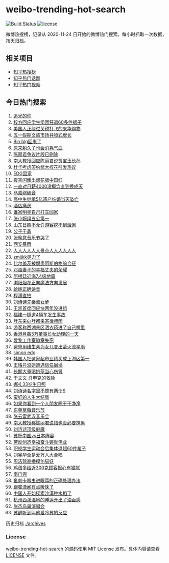 # weibo-trending-hot-search

[![Build Status](https://github.com/justjavac/weibo-trending-hot-search/workflows/ci/badge.svg?branch=master)](https://github.com/justjavac/weibo-trending-hot-search/actions)
[![license](https://img.shields.io/github/license/justjavac/weibo-trending-hot-search)](https://github.com/justjavac/weibo-trending-hot-search/blob/master/LICENSE)

微博热搜榜，记录从 2020-11-24 日开始的微博热门搜索。每小时抓取一次数据，按天[归档](./archives)。

## 相关项目

- [知乎热搜榜](https://github.com/justjavac/zhihu-trending-top-search)
- [知乎热门话题](https://github.com/justjavac/zhihu-trending-hot-questions)
- [知乎热门视频](https://github.com/justjavac/zhihu-trending-hot-video)

## 今日热门搜索

<!-- BEGIN -->
<!-- 最后更新时间 Sat May 03 2025 01:09:19 GMT+0800 (China Standard Time) -->

1. [追光的你](https://s.weibo.com//weibo?q=%23%E8%BF%BD%E5%85%89%E7%9A%84%E4%BD%A0%23&Refer=new_time)
1. [校方回应学生组团狂退60多件裙子](https://s.weibo.com//weibo?q=%23%E6%A0%A1%E6%96%B9%E5%9B%9E%E5%BA%94%E5%AD%A6%E7%94%9F%E7%BB%84%E5%9B%A2%E7%8B%82%E9%80%8060%E5%A4%9A%E4%BB%B6%E8%A3%99%E5%AD%90%23&t=31&band_rank=10&Refer=top)
1. [美国人正绕过关税打飞的来华购物](https://s.weibo.com//weibo?q=%23%E7%BE%8E%E5%9B%BD%E4%BA%BA%E6%AD%A3%E7%BB%95%E8%BF%87%E5%85%B3%E7%A8%8E%E6%89%93%E9%A3%9E%E7%9A%84%E6%9D%A5%E5%8D%8E%E8%B4%AD%E7%89%A9%23&t=31&band_rank=4&Refer=top)
1. [五一假期文旅市场井喷式增长](https://s.weibo.com//weibo?q=%23%E4%BA%94%E4%B8%80%E5%81%87%E6%9C%9F%E6%96%87%E6%97%85%E5%B8%82%E5%9C%BA%E4%BA%95%E5%96%B7%E5%BC%8F%E5%A2%9E%E9%95%BF%23&t=31&band_rank=3&Refer=top)
1. [Bin blg回来了](https://s.weibo.com//weibo?q=Bin%20blg%E5%9B%9E%E6%9D%A5%E4%BA%86&t=31&band_rank=2&Refer=top)
1. [原来躺久了也会消耗气血](https://s.weibo.com//weibo?q=%23%E5%8E%9F%E6%9D%A5%E8%BA%BA%E4%B9%85%E4%BA%86%E4%B9%9F%E4%BC%9A%E6%B6%88%E8%80%97%E6%B0%94%E8%A1%80%23&t=31&band_rank=5&Refer=top)
1. [陈丽君争议片段已删除](https://s.weibo.com//weibo?q=%23%E9%99%88%E4%B8%BD%E5%90%9B%E4%BA%89%E8%AE%AE%E7%89%87%E6%AE%B5%E5%B7%B2%E5%88%A0%E9%99%A4%23&t=31&band_rank=1&Refer=top)
1. [南大教授回应陈丽君说贾宝玉长孙](https://s.weibo.com//weibo?q=%23%E5%8D%97%E5%A4%A7%E6%95%99%E6%8E%88%E5%9B%9E%E5%BA%94%E9%99%88%E4%B8%BD%E5%90%9B%E8%AF%B4%E8%B4%BE%E5%AE%9D%E7%8E%89%E9%95%BF%E5%AD%99%23&t=31&band_rank=7&Refer=top)
1. [杜华考虑签约武大校花引发热议](https://s.weibo.com//weibo?q=%E6%9D%9C%E5%8D%8E%E8%80%83%E8%99%91%E7%AD%BE%E7%BA%A6%E6%AD%A6%E5%A4%A7%E6%A0%A1%E8%8A%B1%E5%BC%95%E5%8F%91%E7%83%AD%E8%AE%AE&t=31&band_rank=8&Refer=top)
1. [EDG回家](https://s.weibo.com//weibo?q=EDG%E5%9B%9E%E5%AE%B6&t=31&band_rank=5&Refer=top)
1. [夜空闪耀出烟花版中国红](https://s.weibo.com//weibo?q=%23%E5%A4%9C%E7%A9%BA%E9%97%AA%E8%80%80%E5%87%BA%E7%83%9F%E8%8A%B1%E7%89%88%E4%B8%AD%E5%9B%BD%E7%BA%A2%23&t=31&band_rank=10&Refer=top)
1. [一直对月薪4000没概念直到换成天](https://s.weibo.com//weibo?q=%E4%B8%80%E7%9B%B4%E5%AF%B9%E6%9C%88%E8%96%AA4000%E6%B2%A1%E6%A6%82%E5%BF%B5%E7%9B%B4%E5%88%B0%E6%8D%A2%E6%88%90%E5%A4%A9&t=31&band_rank=11&Refer=top)
1. [马嘉祺破音](https://s.weibo.com//weibo?q=%23%E9%A9%AC%E5%98%89%E7%A5%BA%E7%A0%B4%E9%9F%B3%23&t=31&band_rank=12&Refer=top)
1. [高中生继承5亿遗产结婚当天坠亡](https://s.weibo.com//weibo?q=%23%E9%AB%98%E4%B8%AD%E7%94%9F%E7%BB%A7%E6%89%BF5%E4%BA%BF%E9%81%97%E4%BA%A7%E7%BB%93%E5%A9%9A%E5%BD%93%E5%A4%A9%E5%9D%A0%E4%BA%A1%23&t=31&band_rank=13&Refer=top)
1. [酒店痛房](https://s.weibo.com//weibo?q=%E9%85%92%E5%BA%97%E7%97%9B%E6%88%BF&t=31&band_rank=16&Refer=top)
1. [谁家明星自己打车回家](https://s.weibo.com//weibo?q=%E8%B0%81%E5%AE%B6%E6%98%8E%E6%98%9F%E8%87%AA%E5%B7%B1%E6%89%93%E8%BD%A6%E5%9B%9E%E5%AE%B6&t=31&band_rank=21&Refer=top)
1. [张小婉组五公第一](https://s.weibo.com//weibo?q=%23%E5%BC%A0%E5%B0%8F%E5%A9%89%E7%BB%84%E4%BA%94%E5%85%AC%E7%AC%AC%E4%B8%80%23&t=31&band_rank=9&Refer=top)
1. [山东日照不允许游客挖不到蛤蜊](https://s.weibo.com//weibo?q=%23%E5%B1%B1%E4%B8%9C%E6%97%A5%E7%85%A7%E4%B8%8D%E5%85%81%E8%AE%B8%E6%B8%B8%E5%AE%A2%E6%8C%96%E4%B8%8D%E5%88%B0%E8%9B%A4%E8%9C%8A%23&t=31&band_rank=6&Refer=top)
1. [公子于鑫](https://s.weibo.com//weibo?q=%23%E5%85%AC%E5%AD%90%E4%BA%8E%E9%91%AB%23&t=31&band_rank=18&Refer=top)
1. [张晚意音乐节哭了](https://s.weibo.com//weibo?q=%23%E5%BC%A0%E6%99%9A%E6%84%8F%E9%9F%B3%E4%B9%90%E8%8A%82%E5%93%AD%E4%BA%86%23&t=31&band_rank=19&Refer=top)
1. [西安暴雨](https://s.weibo.com//weibo?q=%E8%A5%BF%E5%AE%89%E6%9A%B4%E9%9B%A8&t=31&band_rank=18&Refer=top)
1. [人人人人人人景点人人人人人人](https://s.weibo.com//weibo?q=%23%E4%BA%BA%E4%BA%BA%E4%BA%BA%E4%BA%BA%E4%BA%BA%E4%BA%BA%E6%99%AF%E7%82%B9%E4%BA%BA%E4%BA%BA%E4%BA%BA%E4%BA%BA%E4%BA%BA%E4%BA%BA%23&t=31&band_rank=22&Refer=top)
1. [zmjjkk尽力了](https://s.weibo.com//weibo?q=zmjjkk%E5%B0%BD%E5%8A%9B%E4%BA%86&t=31&band_rank=25&Refer=top)
1. [比尔盖茨被爆患阿斯伯格综合征](https://s.weibo.com//weibo?q=%23%E6%AF%94%E5%B0%94%E7%9B%96%E8%8C%A8%E8%A2%AB%E7%88%86%E6%82%A3%E9%98%BF%E6%96%AF%E4%BC%AF%E6%A0%BC%E7%BB%BC%E5%90%88%E5%BE%81%23&t=31&band_rank=28&Refer=top)
1. [邓超妻子的幸福丈夫的荣耀](https://s.weibo.com//weibo?q=%E9%82%93%E8%B6%85%E5%A6%BB%E5%AD%90%E7%9A%84%E5%B9%B8%E7%A6%8F%E4%B8%88%E5%A4%AB%E7%9A%84%E8%8D%A3%E8%80%80&t=31&band_rank=23&Refer=top)
1. [阿根廷近海7.4级地震](https://s.weibo.com//weibo?q=%23%E9%98%BF%E6%A0%B9%E5%BB%B7%E8%BF%91%E6%B5%B77.4%E7%BA%A7%E5%9C%B0%E9%9C%87%23&t=31&band_rank=20&Refer=top)
1. [浏阳烟花正向魔法方向发展](https://s.weibo.com//weibo?q=%23%E6%B5%8F%E9%98%B3%E7%83%9F%E8%8A%B1%E6%AD%A3%E5%90%91%E9%AD%94%E6%B3%95%E6%96%B9%E5%90%91%E5%8F%91%E5%B1%95%23&t=31&band_rank=26&Refer=top)
1. [蛤蜊正确读音](https://s.weibo.com//weibo?q=%23%E8%9B%A4%E8%9C%8A%E6%AD%A3%E7%A1%AE%E8%AF%BB%E9%9F%B3%23&t=31&band_rank=41&Refer=top)
1. [程潇直拍](https://s.weibo.com//weibo?q=%E7%A8%8B%E6%BD%87%E7%9B%B4%E6%8B%8D&t=31&band_rank=27&Refer=top)
1. [刘诗诗先秦淑女步](https://s.weibo.com//weibo?q=%23%E5%88%98%E8%AF%97%E8%AF%97%E5%85%88%E7%A7%A6%E6%B7%91%E5%A5%B3%E6%AD%A5%23&t=31&band_rank=17&Refer=top)
1. [王凯首度回应快两年没进组](https://s.weibo.com//weibo?q=%23%E7%8E%8B%E5%87%AF%E9%A6%96%E5%BA%A6%E5%9B%9E%E5%BA%94%E5%BF%AB%E4%B8%A4%E5%B9%B4%E6%B2%A1%E8%BF%9B%E7%BB%84%23&t=31&band_rank=33&Refer=top)
1. [福建一隧道4辆车发生事故](https://s.weibo.com//weibo?q=%23%E7%A6%8F%E5%BB%BA%E4%B8%80%E9%9A%A7%E9%81%934%E8%BE%86%E8%BD%A6%E5%8F%91%E7%94%9F%E4%BA%8B%E6%95%85%23&t=31&band_rank=14&Refer=top)
1. [胖东来向胖都来寄律师函](https://s.weibo.com//weibo?q=%23%E8%83%96%E4%B8%9C%E6%9D%A5%E5%90%91%E8%83%96%E9%83%BD%E6%9D%A5%E5%AF%84%E5%BE%8B%E5%B8%88%E5%87%BD%23&t=31&band_rank=39&Refer=top)
1. [游客称西湖景区洒农药进了自己嘴里](https://s.weibo.com//weibo?q=%23%E6%B8%B8%E5%AE%A2%E7%A7%B0%E8%A5%BF%E6%B9%96%E6%99%AF%E5%8C%BA%E6%B4%92%E5%86%9C%E8%8D%AF%E8%BF%9B%E4%BA%86%E8%87%AA%E5%B7%B1%E5%98%B4%E9%87%8C%23&t=31&band_rank=33&Refer=top)
1. [香港月薪5万董事长女助理的一天](https://s.weibo.com//weibo?q=%E9%A6%99%E6%B8%AF%E6%9C%88%E8%96%AA5%E4%B8%87%E8%91%A3%E4%BA%8B%E9%95%BF%E5%A5%B3%E5%8A%A9%E7%90%86%E7%9A%84%E4%B8%80%E5%A4%A9&t=31&band_rank=15&Refer=top)
1. [曾黎工作室徽章失窃](https://s.weibo.com//weibo?q=%E6%9B%BE%E9%BB%8E%E5%B7%A5%E4%BD%9C%E5%AE%A4%E5%BE%BD%E7%AB%A0%E5%A4%B1%E7%AA%83&t=31&band_rank=38&Refer=top)
1. [爸爸用维生素为女儿变出萤火流星雨](https://s.weibo.com//weibo?q=%23%E7%88%B8%E7%88%B8%E7%94%A8%E7%BB%B4%E7%94%9F%E7%B4%A0%E4%B8%BA%E5%A5%B3%E5%84%BF%E5%8F%98%E5%87%BA%E8%90%A4%E7%81%AB%E6%B5%81%E6%98%9F%E9%9B%A8%23&t=31&band_rank=24&Refer=top)
1. [simon edg](https://s.weibo.com//weibo?q=simon%20edg&t=31&band_rank=31&Refer=top)
1. [韩国人把这家超市业绩买成上海区第一](https://s.weibo.com//weibo?q=%23%E9%9F%A9%E5%9B%BD%E4%BA%BA%E6%8A%8A%E8%BF%99%E5%AE%B6%E8%B6%85%E5%B8%82%E4%B8%9A%E7%BB%A9%E4%B9%B0%E6%88%90%E4%B8%8A%E6%B5%B7%E5%8C%BA%E7%AC%AC%E4%B8%80%23&t=31&band_rank=36&Refer=top)
1. [王珞丹浪姐遭遇信任崩塌](https://s.weibo.com//weibo?q=%E7%8E%8B%E7%8F%9E%E4%B8%B9%E6%B5%AA%E5%A7%90%E9%81%AD%E9%81%87%E4%BF%A1%E4%BB%BB%E5%B4%A9%E5%A1%8C&t=31&band_rank=34&Refer=top)
1. [长期大量喝奶茶当心伤肾](https://s.weibo.com//weibo?q=%23%E9%95%BF%E6%9C%9F%E5%A4%A7%E9%87%8F%E5%96%9D%E5%A5%B6%E8%8C%B6%E5%BD%93%E5%BF%83%E4%BC%A4%E8%82%BE%23&t=31&band_rank=44&Refer=top)
1. [于文文 肖申克的救赎](https://s.weibo.com//weibo?q=%E4%BA%8E%E6%96%87%E6%96%87%20%E8%82%96%E7%94%B3%E5%85%8B%E7%9A%84%E6%95%91%E8%B5%8E&t=31&band_rank=41&Refer=top)
1. [娜扎33岁生日照](https://s.weibo.com//weibo?q=%23%E5%A8%9C%E6%89%8E33%E5%B2%81%E7%94%9F%E6%97%A5%E7%85%A7%23&t=31&band_rank=42&Refer=top)
1. [刘诗诗名字里不愧有两个S](https://s.weibo.com//weibo?q=%E5%88%98%E8%AF%97%E8%AF%97%E5%90%8D%E5%AD%97%E9%87%8C%E4%B8%8D%E6%84%A7%E6%9C%89%E4%B8%A4%E4%B8%AAS&t=31&band_rank=45&Refer=top)
1. [蛮好的人生大结局](https://s.weibo.com//weibo?q=%E8%9B%AE%E5%A5%BD%E7%9A%84%E4%BA%BA%E7%94%9F%E5%A4%A7%E7%BB%93%E5%B1%80&t=31&band_rank=37&Refer=top)
1. [如果你看到一个人朋友圈干干净净](https://s.weibo.com//weibo?q=%E5%A6%82%E6%9E%9C%E4%BD%A0%E7%9C%8B%E5%88%B0%E4%B8%80%E4%B8%AA%E4%BA%BA%E6%9C%8B%E5%8F%8B%E5%9C%88%E5%B9%B2%E5%B9%B2%E5%87%80%E5%87%80&t=31&band_rank=45&Refer=top)
1. [东莞草莓音乐节](https://s.weibo.com//weibo?q=%23%E4%B8%9C%E8%8E%9E%E8%8D%89%E8%8E%93%E9%9F%B3%E4%B9%90%E8%8A%82%23&t=31&band_rank=46&Refer=top)
1. [张云雷武汉音乐会](https://s.weibo.com//weibo?q=%23%E5%BC%A0%E4%BA%91%E9%9B%B7%E6%AD%A6%E6%B1%89%E9%9F%B3%E4%B9%90%E4%BC%9A%23&t=31&band_rank=47&Refer=top)
1. [南大教授称陈丽君说错也没必要抹黑](https://s.weibo.com//weibo?q=%23%E5%8D%97%E5%A4%A7%E6%95%99%E6%8E%88%E7%A7%B0%E9%99%88%E4%B8%BD%E5%90%9B%E8%AF%B4%E9%94%99%E4%B9%9F%E6%B2%A1%E5%BF%85%E8%A6%81%E6%8A%B9%E9%BB%91%23&t=31&band_rank=50&Refer=top)
1. [刘诗诗顶级魅魔](https://s.weibo.com//weibo?q=%23%E5%88%98%E8%AF%97%E8%AF%97%E9%A1%B6%E7%BA%A7%E9%AD%85%E9%AD%94%23&t=31&band_rank=35&Refer=top)
1. [苏杯中国vs日本阵容](https://s.weibo.com//weibo?q=%23%E8%8B%8F%E6%9D%AF%E4%B8%AD%E5%9B%BDvs%E6%97%A5%E6%9C%AC%E9%98%B5%E5%AE%B9%23&t=31&band_rank=50&Refer=top)
1. [劳动创造幸福奋斗铸就伟业](https://s.weibo.com//weibo?q=%23%E5%8A%B3%E5%8A%A8%E5%88%9B%E9%80%A0%E5%B9%B8%E7%A6%8F%E5%A5%8B%E6%96%97%E9%93%B8%E5%B0%B1%E4%BC%9F%E4%B8%9A%23&Refer=new_time)
1. [职校学生运动会后集体退超60件裙子](https://s.weibo.com//weibo?q=%23%E8%81%8C%E6%A0%A1%E5%AD%A6%E7%94%9F%E8%BF%90%E5%8A%A8%E4%BC%9A%E5%90%8E%E9%9B%86%E4%BD%93%E9%80%80%E8%B6%8560%E4%BB%B6%E8%A3%99%E5%AD%90%23&t=31&band_rank=26&Refer=top)
1. [刘宪华全是爱万人大合唱](https://s.weibo.com//weibo?q=%E5%88%98%E5%AE%AA%E5%8D%8E%E5%85%A8%E6%98%AF%E7%88%B1%E4%B8%87%E4%BA%BA%E5%A4%A7%E5%90%88%E5%94%B1&t=31&band_rank=29&Refer=top)
1. [周洁琼直播模仿猫妖](https://s.weibo.com//weibo?q=%E5%91%A8%E6%B4%81%E7%90%BC%E7%9B%B4%E6%92%AD%E6%A8%A1%E4%BB%BF%E7%8C%AB%E5%A6%96&t=31&band_rank=30&Refer=top)
1. [鸡蛋多给近300克顾客担心有猫腻](https://s.weibo.com//weibo?q=%23%E9%B8%A1%E8%9B%8B%E5%A4%9A%E7%BB%99%E8%BF%91300%E5%85%8B%E9%A1%BE%E5%AE%A2%E6%8B%85%E5%BF%83%E6%9C%89%E7%8C%AB%E8%85%BB%23&t=31&band_rank=32&Refer=top)
1. [南门兜](https://s.weibo.com//weibo?q=%E5%8D%97%E9%97%A8%E5%85%9C&t=31&band_rank=40&Refer=top)
1. [鱼刺卡喉虫进眼耳的正确处理办法](https://s.weibo.com//weibo?q=%E9%B1%BC%E5%88%BA%E5%8D%A1%E5%96%89%E8%99%AB%E8%BF%9B%E7%9C%BC%E8%80%B3%E7%9A%84%E6%AD%A3%E7%A1%AE%E5%A4%84%E7%90%86%E5%8A%9E%E6%B3%95&t=31&band_rank=42&Refer=top)
1. [跟翟潇闻有点暧昧了](https://s.weibo.com//weibo?q=%E8%B7%9F%E7%BF%9F%E6%BD%87%E9%97%BB%E6%9C%89%E7%82%B9%E6%9A%A7%E6%98%A7%E4%BA%86&t=31&band_rank=43&Refer=top)
1. [中国人开始探索沙漠种水稻了](https://s.weibo.com//weibo?q=%23%E4%B8%AD%E5%9B%BD%E4%BA%BA%E5%BC%80%E5%A7%8B%E6%8E%A2%E7%B4%A2%E6%B2%99%E6%BC%A0%E7%A7%8D%E6%B0%B4%E7%A8%BB%E4%BA%86%23&t=31&band_rank=46&Refer=top)
1. [杭州西溪湿地的睡莲开出了油画感](https://s.weibo.com//weibo?q=%23%E6%9D%AD%E5%B7%9E%E8%A5%BF%E6%BA%AA%E6%B9%BF%E5%9C%B0%E7%9A%84%E7%9D%A1%E8%8E%B2%E5%BC%80%E5%87%BA%E4%BA%86%E6%B2%B9%E7%94%BB%E6%84%9F%23&t=31&band_rank=47&Refer=top)
1. [张杰鸟巢演唱会](https://s.weibo.com//weibo?q=%E5%BC%A0%E6%9D%B0%E9%B8%9F%E5%B7%A2%E6%BC%94%E5%94%B1%E4%BC%9A&t=31&band_rank=48&Refer=top)
1. [苏醒听到叫他爱冷苏的反应](https://s.weibo.com//weibo?q=%E8%8B%8F%E9%86%92%E5%90%AC%E5%88%B0%E5%8F%AB%E4%BB%96%E7%88%B1%E5%86%B7%E8%8B%8F%E7%9A%84%E5%8F%8D%E5%BA%94&t=31&band_rank=49&Refer=top)

<!-- END -->

历史归档 [./archives](./archives)

### License

[weibo-trending-hot-search](https://github.com/justjavac/weibo-trending-hot-search) 的源码使用 MIT License
发布。具体内容请查看 [LICENSE](./LICENSE) 文件。
